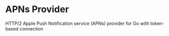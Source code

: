 # APNs Provider
HTTP/2 Apple Push Notification service (APNs) provider for Go with token-based connection
